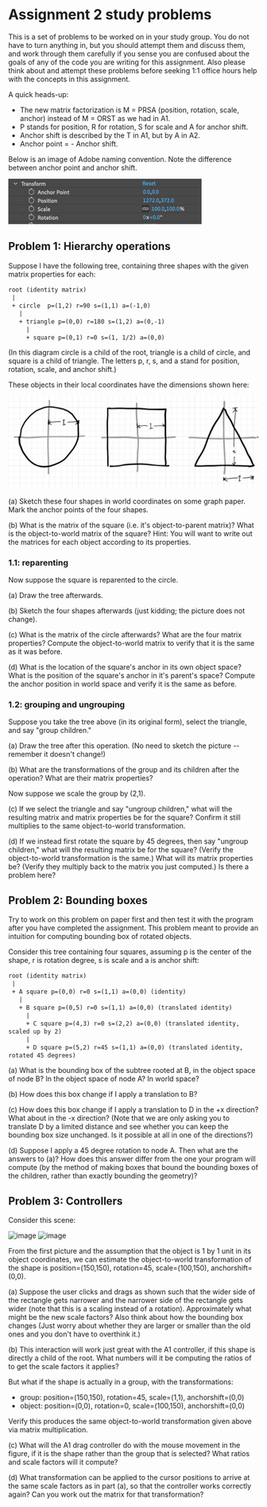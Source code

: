 # Assignment 2 study problems

This is a set of problems to be worked on in your study group.  You do not have to turn anything in, but you should attempt them and discuss them, and work through them carefully if you sense you are confused about the goals of any of the code you are writing for this assignment.  Also please think about and attempt these problems before seeking 1:1 office hours help with the concepts in this assignment.

A quick heads-up: 

- The new matrix factorization is M = PRSA (position, rotation, scale, anchor) instead of M = ORST as we had in A1. 
- P stands for position, R for rotation, S for scale and A for anchor shift.
- Anchor shift is described by the T in A1, but by A in A2. 
- Anchor point = - Anchor shift. 

Below is an image of Adobe naming convention. Note the difference between anchor point and anchor shift.

![image](imgs/adobenaming.png)


## Problem 1: Hierarchy operations

Suppose I have the following tree, containing three shapes with the given matrix properties for each:

~~~
root (identity matrix)
 |
 + circle  p=(1,2) r=90 s=(1,1) a=(-1,0)
   |
   + triangle p=(0,0) r=180 s=(1,2) a=(0,-1)
     |
     + square p=(0,1) r=0 s=(1, 1/2) a=(0,0)
~~~

(In this diagram circle is a child of the root, triangle is a child of circle, and square is a child of triangle.  The letters p, r, s, and a stand for position, rotation, scale, and anchor shift.)

These objects in their local coordinates have the dimensions shown here:

![image](imgs/3shapes.jpg)

(a) Sketch these four shapes in world coordinates on some graph paper.  Mark the anchor points of the four shapes.

(b) What is the matrix of the square (i.e. it's object-to-parent matrix)?  What is the object-to-world matrix of the square?
Hint: You will want to write out the matrices for each object according to its properties.

### 1.1: reparenting

Now suppose the square is reparented to the circle.  

(a) Draw the tree afterwards.

(b) Sketch the four shapes afterwards (just kidding; the picture does not change). 

(c) What is the matrix of the circle afterwards?  What are the four matrix properties?  Compute the object-to-world matrix to verify that it is the same as it was before.

(d) What is the location of the square's anchor in its own object space?  What is the position of the square's anchor in it's parent's space?  Compute the anchor position in world space and verify it is the same as before.

### 1.2: grouping and ungrouping

Suppose you take the tree above (in its original form), select the triangle, and say "group children."  

(a) Draw the tree after this operation.  (No need to sketch the picture -- remember it doesn't change!)

(b) What are the transformations of the group and its children after the operation?  What are their matrix properties?

Now suppose we scale the group by (2,1).

(c) If we select the triangle and say "ungroup children," what will the resulting matrix and matrix properties be for the square?  Confirm it still multiplies to the same object-to-world transformation.

(d) If we instead first rotate the square by 45 degrees, then say "ungroup children," what will the resulting matrix be for the square?  (Verify the object-to-world transformation is the same.)  What will its matrix properties be?  (Verify they multiply back to the matrix you just computed.)  Is there a problem here?

## Problem 2: Bounding boxes

Try to work on this problem on paper first and then test it with the program after you have completed the assignment. This problem meant to provide an intuition for computing bounding box of rotated objects. 

Consider this tree containing four squares, assuming p is the center of the shape, r is rotation degree, s is scale and a is anchor shift:

~~~
root (identity matrix)
 |
 + A square p=(0,0) r=0 s=(1,1) a=(0,0) (identity)
   |
   + B square p=(0,5) r=0 s=(1,1) a=(0,0) (translated identity) 
     |
     + C square p=(4,3) r=0 s=(2,2) a=(0,0) (translated identity, scaled up by 2)
     |
     + D square p=(5,2) r=45 s=(1,1) a=(0,0) (translated identity, rotated 45 degrees)

~~~

(a) What is the bounding box of the subtree rooted at B, in the object space of node B?  In the object space of node A?  In world space?

(b) How does this box change if I apply a translation to B?

(c) How does this box change if I apply a translation to D in the +x direction?  What about in the -x direction?  (Note that we are only asking you to translate D by a limited distance and see whether you can keep the bounding box size unchanged. Is it possible at all in one of the directions?)

(d) Suppose I apply a 45 degree rotation to node A.  Then what are the answers to (a)?  How does this answer differ from the one your program will compute (by the method of making boxes that bound the bounding boxes of the children, rather than exactly bounding the geometry)?

## Problem 3: Controllers

Consider this scene:

<!-- ~~~
 [screen shot of UI with one selected shape,
showing a bbox at an 45 degree angle with handles.
click-and-drag shown as two points with an arrow,
moving one handle so as to make the wide side of
the bbox narrower and the narrow side wider.] 

~~~ -->

![image](imgs/Img1.jpg)
![image](imgs/Img2.jpg)

From the first picture and the assumption that the object is 1 by 1 unit in its object coordinates, we can estimate the object-to-world transformation of the shape is position=(150,150), rotation=45, scale=(100,150), anchorshift=(0,0). 

(a) Suppose the user clicks and drags as shown such that the wider side of the rectangle gets narrower and the narrower side of the rectangle gets wider (note that this is a scaling instead of a rotation). Approximately what might be the new scale factors?  Also think about how the bounding box changes (Just worry about whether they are larger or smaller than the old ones and you don't have to overthink it.)

(b) This interaction will work just great with the A1 controller, if this shape is directly a child of the root.  What numbers will it be computing the ratios of to get the scale factors it applies?

But what if the shape is actually in a group, with the transformations:

* group:  position=(150,150), rotation=45, scale=(1,1), anchorshift=(0,0)
* object: position=(0,0), rotation=0, scale=(100,150), anchorshift=(0,0)

Verify this produces the same object-to-world transformation given above via matrix multiplication.

(c) What will the A1 drag controller do with the mouse movement in the figure, if it is the shape rather than the group that is selected?  What ratios and scale factors will it compute?

(d) What transformation can be applied to the cursor positions to arrive at the same scale factors as in part (a), so that the controller works correctly again? Can you work out the matrix for that transformation?
